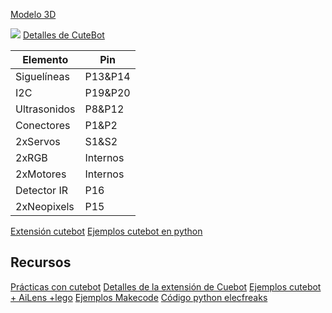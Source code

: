 [Modelo 3D](https://sketchfab.com/3d-models/cutebot-modelo-educativo-3e82875b2b96416dbf9f7ea390524042)

![](Robótica%20Granada/Robótica%20II/Robotica%20II-25/images/Cutebot.png)
[Detalles de CuteBot](https://www.elecfreaks.com/learn-en/microbitKit/smart_cutebot/cutebot_car.html)

| Elemento     | Pin      |
| ------------ | -------- |
| Siguelíneas  | P13&P14  |
| I2C          | P19&P20  |
| Ultrasonidos | P8&P12   |
| Conectores   | P1&P2    |
| 2xServos     | S1&S2    |
| 2xRGB        | Internos |
| 2xMotores    | Internos |
| Detector IR  | P16      |
| 2xNeopixels  | P15      |
[Extensión cutebot](https://github.com/elecfreaks/pxt-cutebot)
[Ejemplos cutebot en python](https://www.elecfreaks.com/learn-en/microbitKit/smart_cutebot/cutebot-python.html#samples)
## Recursos
[Prácticas con cutebot](https://libros.catedu.es/books/escuela-40-bbc-microbit-en-el-aula/chapter/el-robot-cute-bot)
[Detalles de la extensión de Cuebot](https://www.elecfreaks.com/learn-en/microbitKit/smart_cutebot/cutebot_extensions.html)
[Ejemplos cutebot + AiLens +lego](https://www.elecfreaks.com/learn-en/microbitKit/smart_cutebot/index.html)
[Ejemplos Makecode](https://microbit.microlog.es/category/cutebot/)
[Código python elecfreaks](https://github.com/elecfreaks/EF_Produce_MicroPython/)